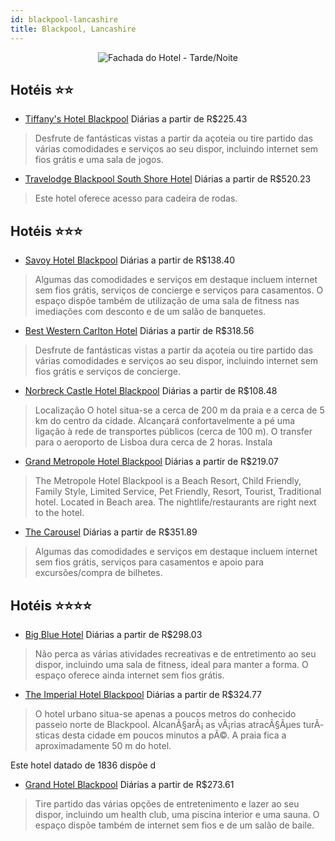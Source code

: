 ```yaml
---
id: blackpool-lancashire
title: Blackpool, Lancashire
---
```


<center><img src="https://i.travelapi.com/hotels/1000000/180000/175700/175627/1a90aa76_z.jpg" alt="Fachada do Hotel - Tarde/Noite" /></center>


## Hotéis ⭐️⭐️

-    [Tiffany's Hotel Blackpool](https://www.hurb.com/aud/https://www.hurb.com/hoteis/blackpool/tiffany-s-hotel-blackpool-JNP-JP844640?cmp=18055) Diárias a partir de R$225.43
   > Desfrute de fantásticas vistas a partir da açoteia ou tire partido das várias comodidades e serviços ao seu dispor, incluindo internet sem fios grátis e uma sala de jogos.
-    [Travelodge Blackpool South Shore Hotel](https://www.hurb.com/aud/https://www.hurb.com/hoteis/blackpool/travelodge-blackpool-south-shore-hotel-JNP-JP008873?cmp=18055) Diárias a partir de R$520.23
   > Este hotel oferece acesso para cadeira de rodas.

## Hotéis ⭐️⭐️⭐️

-    [Savoy Hotel Blackpool](https://www.hurb.com/aud/https://www.hurb.com/hoteis/blackpool/savoy-hotel-blackpool-JNP-JP149053?cmp=18055) Diárias a partir de R$138.40
   > Algumas das comodidades e serviços em destaque incluem internet sem fios grátis, serviços de concierge e serviços para casamentos. O espaço dispõe também de utilização de uma sala de fitness nas imediações com desconto e de um salão de banquetes.
-    [Best Western Carlton Hotel](https://www.hurb.com/aud/https://www.hurb.com/hoteis/blackpool/best-western-carlton-hotel-JNP-JP836896?cmp=18055) Diárias a partir de R$318.56
   > Desfrute de fantásticas vistas a partir da açoteia ou tire partido das várias comodidades e serviços ao seu dispor, incluindo internet sem fios grátis e serviços de concierge.
-    [Norbreck Castle Hotel Blackpool](https://www.hurb.com/aud/https://www.hurb.com/hoteis/blackpool/norbreck-castle-hotel-blackpool-JNP-JP008881?cmp=18055) Diárias a partir de R$108.48
   > Localização
O hotel situa-se a cerca de 200 m da praia e a cerca de 5 km do centro da cidade. Alcançará confortavelmente a pé uma ligação à rede de transportes públicos (cerca de 100 m). O transfer para o aeroporto de Lisboa dura cerca de 2 horas.
Instala
-    [Grand Metropole Hotel Blackpool](https://www.hurb.com/aud/https://www.hurb.com/hoteis/blackpool/grand-metropole-hotel-blackpool-JNP-JP842106?cmp=18055) Diárias a partir de R$219.07
   > The Metropole Hotel Blackpool is a Beach Resort, Child Friendly, Family Style, Limited Service, Pet Friendly, Resort, Tourist, Traditional hotel. Located in Beach area. The nightlife/restaurants are right next to the hotel.
-    [The Carousel](https://www.hurb.com/aud/https://www.hurb.com/hoteis/blackpool/the-carousel-JNP-JP149683?cmp=18055) Diárias a partir de R$351.89
   > Algumas das comodidades e serviços em destaque incluem internet sem fios grátis, serviços para casamentos e apoio para excursões/compra de bilhetes.

## Hotéis ⭐️⭐️⭐️⭐️

-    [Big Blue Hotel](https://www.hurb.com/aud/https://www.hurb.com/hoteis/blackpool/big-blue-hotel-JNP-JP008871?cmp=18055) Diárias a partir de R$298.03
   > Não perca as várias atividades recreativas e de entretimento ao seu dispor, incluindo uma sala de fitness, ideal para manter a forma. O espaço oferece ainda internet sem fios grátis.
-    [The Imperial Hotel Blackpool](https://www.hurb.com/aud/https://www.hurb.com/hoteis/blackpool/the-imperial-hotel-blackpool-JNP-JP806254?cmp=18055) Diárias a partir de R$324.77
   > O hotel urbano situa-se apenas a poucos metros do conhecido passeio norte de Blackpool. AlcanÃ§arÃ¡ as vÃ¡rias atracÃ§Ãµes turÃ­sticas desta cidade em poucos minutos a pÃ©. A praia fica a aproximadamente 50 m do hotel.


Este hotel datado de 1836 dispõe d
-    [Grand Hotel Blackpool](https://www.hurb.com/aud/https://www.hurb.com/hoteis/blackpool/grand-hotel-blackpool-JNP-JP008879?cmp=18055) Diárias a partir de R$273.61
   > Tire partido das várias opções de entretenimento e lazer ao seu dispor, incluindo um health club, uma piscina interior e uma sauna. O espaço dispõe também de internet sem fios e de um salão de baile.

